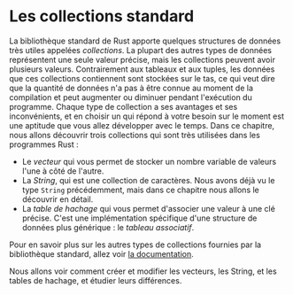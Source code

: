 <!--
# Common Collections
-->

# Les collections standard

<!--
Rust’s standard library includes a number of very useful data structures called
*collections*. Most other data types represent one specific value, but
collections can contain multiple values. Unlike the built-in array and tuple
types, the data these collections point to is stored on the heap, which means
the amount of data does not need to be known at compile time and can grow or
shrink as the program runs. Each kind of collection has different capabilities
and costs, and choosing an appropriate one for your current situation is a
skill you’ll develop over time. In this chapter, we’ll discuss three
collections that are used very often in Rust programs:
-->

La bibliothèque standard de Rust apporte quelques structures de données très
utiles appelées *collections*. La plupart des autres types de données
représentent une seule valeur précise, mais les collections peuvent avoir
plusieurs valeurs. Contrairement aux tableaux et aux tuples,
les données que ces collections contiennent sont stockées sur le tas, ce qui
veut dire que la quantité de données n'a pas à être connue au moment de la
compilation et peut augmenter ou diminuer pendant l'exécution du programme.
Chaque type de collection a ses avantages et ses inconvénients, et en choisir un
qui répond à votre besoin sur le moment est une aptitude que vous allez
développer avec le temps. Dans ce chapitre, nous allons découvrir trois
collections qui sont très utilisées dans les programmes Rust :

<!--
* A *vector* allows you to store a variable number of values next to each other.
* A *string* is a collection of characters. We’ve mentioned the `String` type
  previously, but in this chapter we’ll talk about it in depth.
* A *hash map* allows you to associate a value with a particular key. It’s a
  particular implementation of the more general data structure called a *map*.
-->

* Le *vecteur* qui vous permet de stocker un nombre variable de valeurs l'une à
  côté de l'autre.
* La *String*, qui est une collection de caractères. Nous avons déjà vu le type
  `String` précédemment, mais dans ce chapitre nous allons le découvrir en
  détail.
* La *table de hachage* qui vous permet d'associer une valeur à une clé précise.
  C'est une implémentation spécifique d'une structure de données plus générique :
  le *tableau associatif*.

<!--
To learn about the other kinds of collections provided by the standard library,
see [the documentation][collections].
-->

Pour en savoir plus sur les autres types de collections fournies par la
bibliothèque standard, allez voir [la documentation][collections].

<!--
[collections]: ../std/collections/index.html
-->

[collections]: https://doc.rust-lang.org/std/collections/index.html

<!--
We’ll discuss how to create and update vectors, strings, and hash maps, as well
as what makes each special.
-->

Nous allons voir comment créer et modifier les vecteurs, les String, et les
tables de hachage, et étudier leurs différences.
